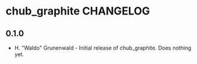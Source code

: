 chub_graphite CHANGELOG
=======================

0.1.0
-----
- H. "Waldo" Grunenwald - Initial release of chub_graphite.  Does nothing yet.

